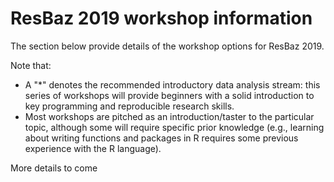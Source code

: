 # ResBaz 2019 workshop information

The section below provide details of the workshop options for ResBaz 2019.

Note that:
- A "\*" denotes the recommended introductory data analysis stream: this series of workshops will provide beginners with a solid introduction to key programming and reproducible research skills.
- Most workshops are pitched as an introduction/taster to the particular topic, although some will require specific prior knowledge (e.g., learning about writing functions and packages in R requires some previous experience with the R language).


More details to come
